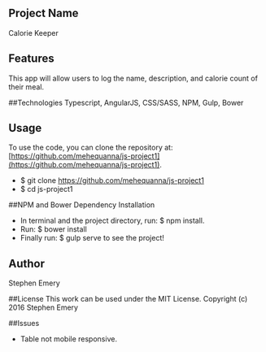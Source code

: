 ## Project Name
Calorie Keeper

## Features
This app will allow users to log the name, description, and calorie count of their meal.

##Technologies
Typescript, AngularJS, CSS/SASS, NPM, Gulp, Bower

## Usage
To use the code, you can clone the repository at: [https://github.com/mehequanna/js-project1](https://github.com/mehequanna/js-project1).
* $ git clone https://github.com/mehequanna/js-project1
* $ cd js-project1

##NPM and Bower Dependency Installation
* In terminal and the project directory, run: $ npm install.
* Run: $ bower install
* Finally run: $ gulp serve to see the project!

## Author
Stephen Emery

##License
This work can be used under the MIT License.
Copyright (c) 2016 Stephen Emery

##Issues
* Table not mobile responsive.

